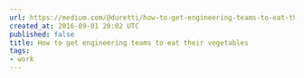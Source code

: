 ```yaml
---
url: https://medium.com/@duretti/how-to-get-engineering-teams-to-eat-their-vegetables-83e0f83af71a#.3mx1zujmm
created_at: 2016-09-01 20:02 UTC
published: false
title: How to get engineering teams to eat their vegetables
tags:
- work
---
```



